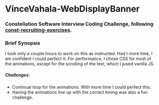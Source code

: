 # VinceVahala-WebDisplayBanner

### Constellation Software Interview Coding Challenge, following [const-recruiting-exercises](https://github.com/Constellation-Engineering/const-recruiting-exercises/tree/main/engineering/display).

### Brief Synopsis

I took only a couple hours to work on this as instructed. Had I more time, I am confident I could perfect it. For performance, I chose CSS for most of the animations, except for the scrolling of the text, which I jused vanilla JS.

##### Challenges:

- Continual loop for the animations. With more time I could perfect this.
- Having the animations line up with the correct timing was also a fun challenge.
